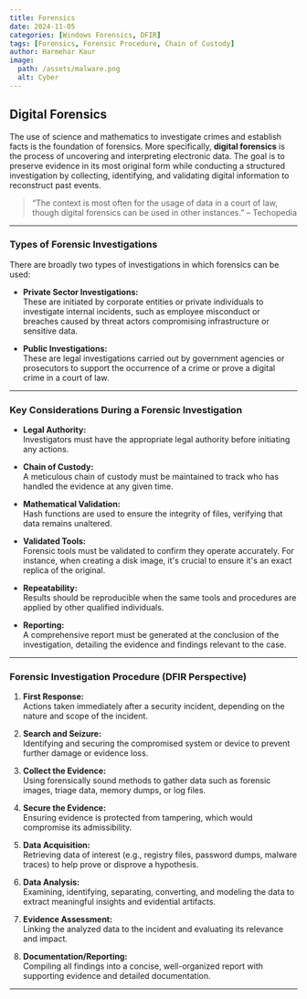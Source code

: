 ```yaml
---
title: Forensics 
date: 2024-11-05
categories: [Windows Forensics, DFIR]
tags: [Forensics, Forensic Procedure, Chain of Custody]
author: Harmehar Kaur
image:
  path: /assets/malware.png
  alt: Cyber
---
```


## Digital Forensics

The use of science and mathematics to investigate crimes and establish facts is the foundation of forensics. More specifically, **digital forensics** is the process of uncovering and interpreting electronic data. The goal is to preserve evidence in its most original form while conducting a structured investigation by collecting, identifying, and validating digital information to reconstruct past events. 

> “The context is most often for the usage of data in a court of law, though digital forensics can be used in other instances.” – Techopedia

---

### Types of Forensic Investigations

There are broadly two types of investigations in which forensics can be used:

- **Private Sector Investigations:**  
  These are initiated by corporate entities or private individuals to investigate internal incidents, such as employee misconduct or breaches caused by threat actors compromising infrastructure or sensitive data.

- **Public Investigations:**  
  These are legal investigations carried out by government agencies or prosecutors to support the occurrence of a crime or prove a digital crime in a court of law.

---

### Key Considerations During a Forensic Investigation

- **Legal Authority:**  
  Investigators must have the appropriate legal authority before initiating any actions.

- **Chain of Custody:**  
  A meticulous chain of custody must be maintained to track who has handled the evidence at any given time.

- **Mathematical Validation:**  
  Hash functions are used to ensure the integrity of files, verifying that data remains unaltered.

- **Validated Tools:**  
  Forensic tools must be validated to confirm they operate accurately. For instance, when creating a disk image, it's crucial to ensure it's an exact replica of the original.

- **Repeatability:**  
  Results should be reproducible when the same tools and procedures are applied by other qualified individuals.

- **Reporting:**  
  A comprehensive report must be generated at the conclusion of the investigation, detailing the evidence and findings relevant to the case.

---

### Forensic Investigation Procedure (DFIR Perspective)

1. **First Response:**  
   Actions taken immediately after a security incident, depending on the nature and scope of the incident.

2. **Search and Seizure:**  
   Identifying and securing the compromised system or device to prevent further damage or evidence loss.

3. **Collect the Evidence:**  
   Using forensically sound methods to gather data such as forensic images, triage data, memory dumps, or log files.

4. **Secure the Evidence:**  
   Ensuring evidence is protected from tampering, which would compromise its admissibility.

5. **Data Acquisition:**  
   Retrieving data of interest (e.g., registry files, password dumps, malware traces) to help prove or disprove a hypothesis.

6. **Data Analysis:**  
   Examining, identifying, separating, converting, and modeling the data to extract meaningful insights and evidential artifacts.

7. **Evidence Assessment:**  
   Linking the analyzed data to the incident and evaluating its relevance and impact.

8. **Documentation/Reporting:**  
   Compiling all findings into a concise, well-organized report with supporting evidence and detailed documentation.

---
